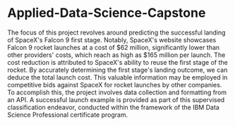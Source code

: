 # Applied-Data-Science-Capstone
The focus of this project revolves around predicting the successful landing of SpaceX's Falcon 9 first stage. Notably, SpaceX's website showcases Falcon 9 rocket launches at a cost of $62 million, significantly lower than other providers' costs, which reach as high as $165 million per launch. The cost reduction is attributed to SpaceX's ability to reuse the first stage of the rocket. By accurately determining the first stage's landing outcome, we can deduce the total launch cost. This valuable information may be employed in competitive bids against SpaceX for rocket launches by other companies. To accomplish this, the project involves data collection and formatting from an API. A successful launch example is provided as part of this supervised classification endeavor, conducted within the framework of the IBM Data Science Professional certificate program.
